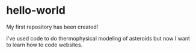 # hello-world
My first repository has been created!

I've used code to do thermophysical modeling of asteroids but now I want to learn how to code websites.
